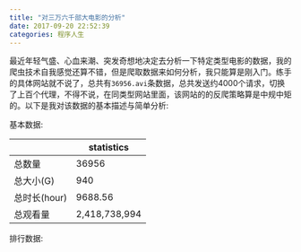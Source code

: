 ```yaml
---
title: "对三万六千部大电影的分析"
date: 2017-09-20 22:52:39
categories: 程序人生
---
```


最近年轻气盛、心血来潮、突发奇想地决定去分析一下特定类型电影的数据，我的爬虫技术自我感觉还算不错，但是爬取数据来如何分析，我只能算是刚入门。练手的具体网站就不说了，总共有`36956.avi`条数据，总共发送约4000个请求，切换了上百个代理，不得不说，在同类型网站里面，该网站的的反爬策略算是中规中矩的。以下是我对该数据的基本描述与简单分析:

基本数据:

|           | statistics    |
| --------- | ------------- |
| 总数量       | 36956         |
| 总大小(G)    | 940           |
| 总时长(hour) | 9688.56       |
| 总观看量      | 2,418,738,994 |

排行数据:

